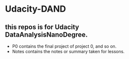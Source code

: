 # Udacity-DAND
## this repos is for Udacity DataAnalysisNanoDegree.
* P0 contains the final project of project 0, and so on.
* Notes contains the notes or summary taken for lessons.

